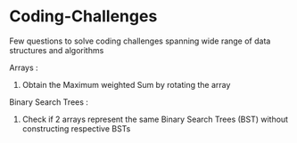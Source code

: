 # Coding-Challenges
Few questions to solve coding challenges spanning wide range of data structures and algorithms

Arrays : 
1) Obtain the Maximum weighted Sum by rotating the array

Binary Search Trees :
1) Check if 2 arrays represent the same Binary Search Trees (BST) without constructing respective BSTs
